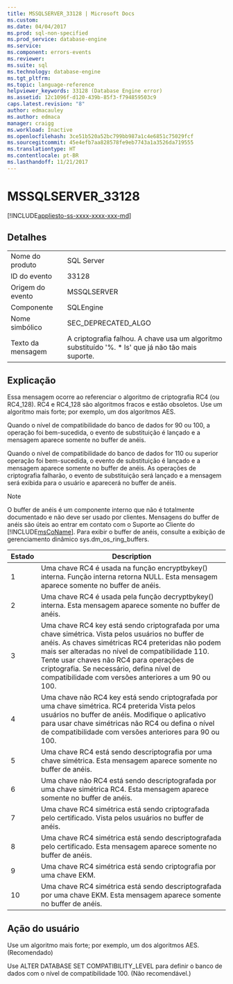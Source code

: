 ```yaml
---
title: MSSQLSERVER_33128 | Microsoft Docs
ms.custom: 
ms.date: 04/04/2017
ms.prod: sql-non-specified
ms.prod_service: database-engine
ms.service: 
ms.component: errors-events
ms.reviewer: 
ms.suite: sql
ms.technology: database-engine
ms.tgt_pltfrm: 
ms.topic: language-reference
helpviewer_keywords: 33128 (Database Engine error)
ms.assetid: 12c1096f-d120-439b-85f3-f794859503c9
caps.latest.revision: "8"
author: edmacauley
ms.author: edmaca
manager: craigg
ms.workload: Inactive
ms.openlocfilehash: 3ce51b520a52bc799bb987a1c4e6851c75029fcf
ms.sourcegitcommit: 45e4efb7aa828578fe9eb7743a1a3526da719555
ms.translationtype: HT
ms.contentlocale: pt-BR
ms.lasthandoff: 11/21/2017
---
```

# <a name="mssqlserver33128"></a>MSSQLSERVER_33128
[!INCLUDE[appliesto-ss-xxxx-xxxx-xxx-md](../../includes/appliesto-ss-xxxx-xxxx-xxx-md.md)]
  
## <a name="details"></a>Detalhes  
  
|||  
|-|-|  
|Nome do produto|SQL Server|  
|ID do evento|33128|  
|Origem do evento|MSSQLSERVER|  
|Componente|SQLEngine|  
|Nome simbólico|SEC_DEPRECATED_ALGO|  
|Texto da mensagem|A criptografia falhou. A chave usa um algoritmo substituído '%. * ls' que já não tão mais suporte.|  
  
## <a name="explanation"></a>Explicação  
Essa mensagem ocorre ao referenciar o algoritmo de criptografia RC4 (ou RC4_128). RC4 e RC4_128 são algoritmos fracos e estão obsoletos. Use um algoritmo mais forte; por exemplo, um dos algoritmos AES.  
  
Quando o nível de compatibilidade do banco de dados for 90 ou 100, a operação foi bem-sucedida, o evento de substituição é lançado e a mensagem aparece somente no buffer de anéis.  
  
Quando o nível de compatibilidade do banco de dados for 110 ou superior operação foi bem-sucedida, o evento de substituição é lançado e a mensagem aparece somente no buffer de anéis. As operações de criptografia falharão, o evento de substituição será lançado e a mensagem será exibida para o usuário e aparecerá no buffer de anéis.  
  
> [!NOTE]  
> O buffer de anéis é um componente interno que não é totalmente documentado e não deve ser usado por clientes. Mensagens do buffer de anéis são úteis ao entrar em contato com o Suporte ao Cliente do [!INCLUDE[msCoName](../../includes/msconame-md.md)]. Para exibir o buffer de anéis, consulte a exibição de gerenciamento dinâmico sys.dm_os_ring_buffers.  
  
|Estado|Description|  
|---------|---------------|  
|1|Uma chave RC4 é usada na função encryptbykey() interna. Função interna retorna NULL. Esta mensagem aparece somente no buffer de anéis.|  
|2|Uma chave RC4 é usada pela função decryptbykey() interna. Esta mensagem aparece somente no buffer de anéis.|  
|3|Uma chave RC4 key está sendo criptografada por uma chave simétrica. Vista pelos usuários no buffer de anéis. As chaves simétricas RC4 preteridas não podem mais ser alteradas no nível de compatibilidade 110. Tente usar chaves não RC4 para operações de criptografia. Se necessário, defina nível de compatibilidade com versões anteriores a um 90 ou 100.|  
|4|Uma chave não RC4 key está sendo criptografada por uma chave simétrica. RC4 preterida Vista pelos usuários no buffer de anéis. Modifique o aplicativo para usar chave simétricas não RC4 ou defina o nível de compatibilidade com versões anteriores para 90 ou 100.|  
|5|Uma chave RC4 está sendo descriptografia por uma chave simétrica. Esta mensagem aparece somente no buffer de anéis.|  
|6|Uma chave não RC4 está sendo descriptografada por uma chave simétrica RC4. Esta mensagem aparece somente no buffer de anéis.|  
|7|Uma chave RC4 simétrica está sendo criptografada pelo certificado. Vista pelos usuários no buffer de anéis.|  
|8|Uma chave RC4 simétrica está sendo descriptografada pelo certificado. Esta mensagem aparece somente no buffer de anéis.|  
|9|Uma chave RC4 simétrica está sendo criptografia por uma chave EKM.|  
|10|Uma chave RC4 simétrica está sendo descriptografada por uma chave EKM. Esta mensagem aparece somente no buffer de anéis.|  
  
## <a name="user-action"></a>Ação do usuário  
Use um algoritmo mais forte; por exemplo, um dos algoritmos AES. (Recomendado)  
  
Use ALTER DATABASE SET COMPATIBILITY_LEVEL para definir o banco de dados com o nível de compatibilidade 100. (Não recomendável.)  
  

